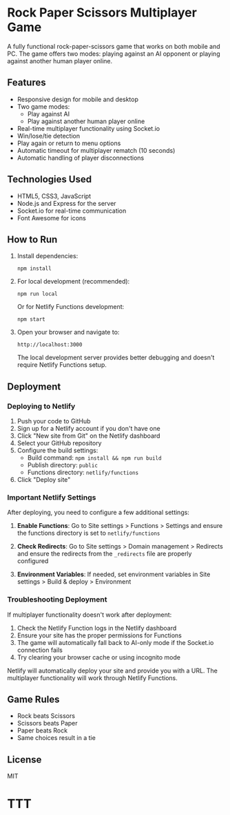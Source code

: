 # Rock Paper Scissors Multiplayer Game

A fully functional rock-paper-scissors game that works on both mobile and PC. The game offers two modes: playing against an AI opponent or playing against another human player online.

## Features

- Responsive design for mobile and desktop
- Two game modes:
  - Play against AI
  - Play against another human player online
- Real-time multiplayer functionality using Socket.io
- Win/lose/tie detection
- Play again or return to menu options
- Automatic timeout for multiplayer rematch (10 seconds)
- Automatic handling of player disconnections

## Technologies Used

- HTML5, CSS3, JavaScript
- Node.js and Express for the server
- Socket.io for real-time communication
- Font Awesome for icons

## How to Run

1. Install dependencies:
   ```
   npm install
   ```

2. For local development (recommended):
   ```
   npm run local
   ```

   Or for Netlify Functions development:
   ```
   npm start
   ```

3. Open your browser and navigate to:
   ```
   http://localhost:3000
   ```

   The local development server provides better debugging and doesn't require Netlify Functions setup.

## Deployment

### Deploying to Netlify

1. Push your code to GitHub
2. Sign up for a Netlify account if you don't have one
3. Click "New site from Git" on the Netlify dashboard
4. Select your GitHub repository
5. Configure the build settings:
   - Build command: `npm install && npm run build`
   - Publish directory: `public`
   - Functions directory: `netlify/functions`
6. Click "Deploy site"

### Important Netlify Settings

After deploying, you need to configure a few additional settings:

1. **Enable Functions**: Go to Site settings > Functions > Settings and ensure the functions directory is set to `netlify/functions`

2. **Check Redirects**: Go to Site settings > Domain management > Redirects and ensure the redirects from the `_redirects` file are properly configured

3. **Environment Variables**: If needed, set environment variables in Site settings > Build & deploy > Environment

### Troubleshooting Deployment

If multiplayer functionality doesn't work after deployment:

1. Check the Netlify Function logs in the Netlify dashboard
2. Ensure your site has the proper permissions for Functions
3. The game will automatically fall back to AI-only mode if the Socket.io connection fails
4. Try clearing your browser cache or using incognito mode

Netlify will automatically deploy your site and provide you with a URL. The multiplayer functionality will work through Netlify Functions.

## Game Rules

- Rock beats Scissors
- Scissors beats Paper
- Paper beats Rock
- Same choices result in a tie

## License

MIT
# TTT
